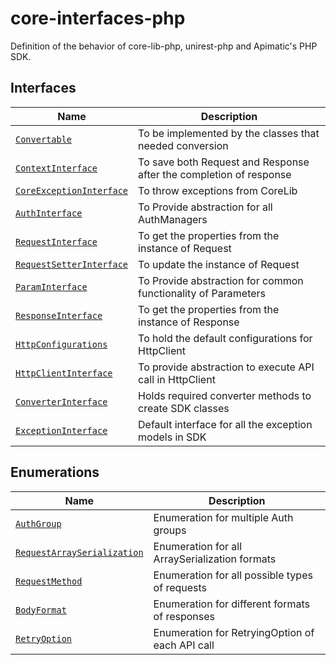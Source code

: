 # core-interfaces-php
Definition of the behavior of core-lib-php, unirest-php and Apimatic's PHP SDK.

## Interfaces
| Name                                                                    | Description                                                        |
|-------------------------------------------------------------------------|--------------------------------------------------------------------|
| [`Convertable`](src/Core/Convertable.php)                               | To be implemented by the classes that needed conversion            |
| [`ContextInterface`](src/Core/ContextInterface.php)                     | To save both Request and Response after the completion of response |
| [`CoreExceptionInterface`](src/Core/CoreExceptionInterface.php)         | To throw exceptions from CoreLib                                   |
| [`AuthInterface`](src/Core/Authentication/AuthInterface.php)            | To Provide abstraction for all AuthManagers                        |
| [`RequestInterface`](src/Core/Request/RequestInterface.php)             | To get the properties from the instance of Request                 |
| [`RequestSetterInterface`](src/Core/Request/RequestSetterInterface.php) | To update the instance of Request                                  |
| [`ParamInterface`](src/Core/Request/ParamInterface.php)                 | To Provide abstraction for common functionality of Parameters      |
| [`ResponseInterface`](src/Core/Response/ResponseInterface.php)          | To get the properties from the instance of Response                |
| [`HttpConfigurations`](src/Http/HttpConfigurations.php)                 | To hold the default configurations for HttpClient                  |
| [`HttpClientInterface`](src/Http/HttpClientInterface.php)               | To provide abstraction to execute API call in HttpClient           |
| [`ConverterInterface`](src/Sdk/ConverterInterface.php)                  | Holds required converter methods to create SDK classes             |
| [`ExceptionInterface`](src/Sdk/ExceptionInterface.php)                  | Default interface for all the exception models in SDK              |

## Enumerations
| Name                                                                          | Description                                     |
|-------------------------------------------------------------------------------|-------------------------------------------------|
| [`AuthGroup`](src/Core/Authentication/AuthGroup.php)                          | Enumeration for multiple Auth groups            |
| [`RequestArraySerialization`](src/Core/Request/RequestArraySerialization.php) | Enumeration for all ArraySerialization formats  |
| [`RequestMethod`](src/Core/Request/RequestMethod.php)                         | Enumeration for all possible types of requests  |
| [`BodyFormat`](src/Core/BodyFormat.php)                                       | Enumeration for different formats of responses  |
| [`RetryOption`](src/Http/RetryOption.php)                                     | Enumeration for RetryingOption of each API call |

